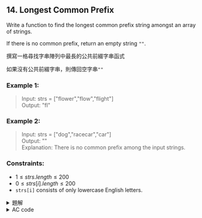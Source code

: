 ## 14. Longest Common Prefix  

Write a function to find the longest common prefix string amongst an array of strings.  

If there is no common prefix, return an empty string `""`.  

撰寫一格尋找字串陣列中最長的公共前綴字串函式  

如果沒有公共前綴字串，則傳回空字串`""`  

### Example 1:  

> Input: strs = ["flower","flow","flight"]  
> Output: "fl"  

### Example 2:  

> Input: strs = ["dog","racecar","car"]  
> Output: ""  
> Explanation: There is no common prefix among the input strings.  

### Constraints:  

* $1 \leq strs.length \leq 200$  
* $0 \leq strs[i].length \leq 200$  
* `strs[i]` consists of only lowercase English letters.  

<details>

<summary>題解</summary>

最一開始的想法是  
將陣列從頭到尾搜索一遍  
先開一個字串儲存目前的共同前綴字串  
然後一路搜索到最後一個字串  

```cpp
class Solution {
public:
    string longestCommonPrefix(vector<string>& strs) {
        if(strs.empty()){
            return "";
        }
        else if(strs.size()==1){
            return strs[0];
        }
        else{
            string ans=strs[0];
            for(int i=1;i<strs.size();i++){
                string temp="";
                for(int j=0;j<min(ans.size(),strs[i].size());j++){
                    if(ans[j]==strs[i][j]) temp+=ans[j];
                    else break;
                }
                ans=temp;
                if(ans.empty()){
                    return "";
                }
            }
            return ans;
        }
    }
};
```

<img width="668" alt="截圖 2024-08-31 下午4 07 48" src="https://github.com/user-attachments/assets/79b845a6-ffb5-48b6-95f8-3ab96902b0fb">  

* 空間複雜度： $O(m)$  
* 時間複雜度： $O(n \times m)$  

後來想想  
其實如果把字串陣列先排序一次後  
只要比對第一個和最後一個字串  
找出它們的共同前綴字串  
就可以找出答案了  

因為將字串陣列排序後  
相鄰字串之間的差異會最小  
所以排序後的第一個字串和最後一個字串之間的差異最大  

```cpp
class Solution {
public:
    string longestCommonPrefix(vector<string>& strs) {
        sort(strs.begin(),strs.end());
        string ans="";
        int siz=strs.size();
        for(int i=0;i<min(strs[0].size(),strs[siz-1].size());i++){
            if(strs[0][i]==strs[strs.size()-1][i]){
                ans+=strs[0][i];
            }
            else{
                break;
            }
        }
        return ans;
    }
};
```

<img width="668" alt="截圖 2024-08-31 下午4 17 36" src="https://github.com/user-attachments/assets/ac692f63-b601-41b4-8fc6-6f6b3ea4750c">  

* 空間複雜度： $O(m)$  
* 時間複雜度： $O(n \ log \ n \ + m)$  

</details>

<details>

<summary>AC code</summary>

```cpp
class Solution {
public:
    string longestCommonPrefix(vector<string>& strs) {
        sort(strs.begin(),strs.end());
        string ans="";
        int siz=strs.size();
        for(int i=0;i<min(strs[0].size(),strs[siz-1].size());i++){
            if(strs[0][i]==strs[strs.size()-1][i]){
                ans+=strs[0][i];
            }
            else{
                break;
            }
        }
        return ans;
    }
};
```

</details>
